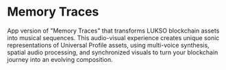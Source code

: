 # Memory Traces
App version of "Memory Traces" that transforms LUKSO blockchain assets into musical sequences. This audio-visual experience creates unique sonic representations of Universal Profile assets, using multi-voice synthesis, spatial audio processing, and synchronized visuals to turn your blockchain journey into an evolving composition.
